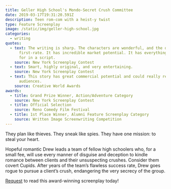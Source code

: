 ```yaml
---
title: Geller High School's Mondo-Secret Crush Committee
date: 2019-03-17T19:31:20.591Z
description: Teen rom-com with a heist-y twist
type: Feature Screenplay
image: /static/img/geller-high-school.jpg
categories:
  - writing
quotes:
  - text: The writing is sharp. The characters are wonderful, and the dialogue is
      first-rate. It has incredible market potential. It has everything one asks
      for in a script.
    source: New York Screenplay Contest
  - text: Smart, highly original, and very entertaining.
    source: New York Screenplay Contest
  - text: This story has great commercial potential and could really resonate with
      audiences.
    source: Creative World Awards
awards:
  - title: Grand Prize Winner, Action/Adventure Category
    source: New York Screenplay Contest
  - title: Official Selection
    source: Reno Comedy Film Festival
  - title: 1st Place Winner, Alumni Feature Screenplay Category
    source: Written Image Screenwriting Competition
---
```

They plan like thieves. They sneak like spies. They have one mission: to steal your heart.

Hopeful romantic Drew leads a team of fellow high schoolers who, for a small fee, will use every manner of disguise and deception to kindle romance between clients and their unsuspecting crushes. Consider them covert Cupids. After years of the team’s flawless success rate, Drew goes rogue to pursue a client’s crush, endangering the very secrecy of the group.

[Request](mailto:cj@cjarellano.com) to read this award-winning screenplay today!
